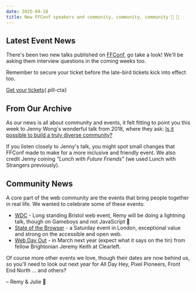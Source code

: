 ```yaml
---
date: 2025-09-18
title: New FFConf speakers and community, community, community 🤜 🤛
---
```


## Latest Event News

There's been two new talks published on [FFConf](https://2025.ffconf.org), go take a look! We'll be asking them interview questions in the coming weeks too.

Remember to secure your ticket before the late-bird tickets kick into effect too.

[Get your tickets](https://2025.ffconf.org){.pill-cta}

## From Our Archive

As our news is all about community and events, it felt fitting to point you this week to Jenny Wong's wonderful talk from 2018, where they ask: [Is it possible to build a truly diverse community?](https://ffconf.org/talks/is-it-possible-to-build-a-truly-diverse-community/)

If you listen closely to Jenny's talk, you might spot small changes that FFConf made to make for a more inclusive and friendly event. We also credit Jenny coining _"Lunch with Future Friends"_ (we used Lunch with Strangers previously).


## Community News

A core part of the web community are the events that bring people together in real life. We wanted to celebrate some of these events:

- [WDC](https://webdevconf.com/) - Long standing Bristol web event, Remy will be doing a lightning talk, though on Gameboys and not JavaScript 🤷
- [State of the Browser](https://2026.stateofthebrowser.com/) - a Saturday event in London, exceptional value and strong on the accessible and open web.
- [Web Day Out](https://webdayout.com/) - in March next year (expect what it says on the tin) from fellow Brightonian Jeremy Keith at Clearleft.

Of course more other events we love, though their dates are now behind us, so you'll need to look out next year for All Day Hey, Pixel Pioneers, Front End North … and others?


– Remy & Julie 👋